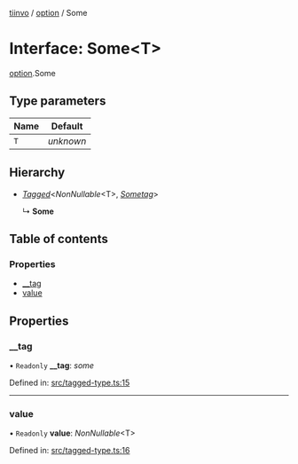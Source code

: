 [tiinvo](../README.md) / [option](../modules/option.md) / Some

# Interface: Some<T\>

[option](../modules/option.md).Some

## Type parameters

Name | Default |
------ | ------ |
`T` | *unknown* |

## Hierarchy

* [*Tagged*](../README.md#tagged)<*NonNullable*<T\>, [*Sometag*](../modules/option.md#sometag)\>

  ↳ **Some**

## Table of contents

### Properties

- [\_\_tag](option.some.md#__tag)
- [value](option.some.md#value)

## Properties

### \_\_tag

• `Readonly` **\_\_tag**: *some*

Defined in: [src/tagged-type.ts:15](https://github.com/OctoD/tiinvo/blob/1d01ad1/src/tagged-type.ts#L15)

___

### value

• `Readonly` **value**: *NonNullable*<T\>

Defined in: [src/tagged-type.ts:16](https://github.com/OctoD/tiinvo/blob/1d01ad1/src/tagged-type.ts#L16)
